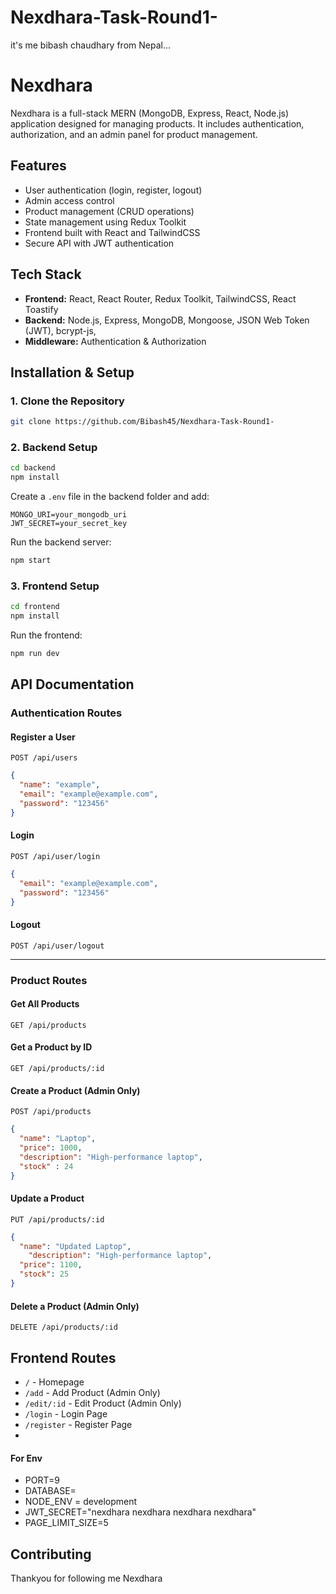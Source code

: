 # Nexdhara-Task-Round1-
it's me bibash chaudhary from Nepal...


# Nexdhara

Nexdhara is a full-stack MERN (MongoDB, Express, React, Node.js) application designed for managing products. It includes authentication, authorization, and an admin panel for product management.

## Features
- User authentication (login, register, logout)
- Admin access control
- Product management (CRUD operations)
- State management using Redux Toolkit
- Frontend built with React and TailwindCSS
- Secure API with JWT authentication

## Tech Stack
- **Frontend:** React, React Router, Redux Toolkit,  TailwindCSS, React Toastify
- **Backend:** Node.js, Express, MongoDB, Mongoose, JSON Web Token (JWT), bcrypt-js,
- **Middleware:** Authentication & Authorization

## Installation & Setup

### 1. Clone the Repository
```sh
git clone https://github.com/Bibash45/Nexdhara-Task-Round1-
```

### 2. Backend Setup
```sh
cd backend
npm install
```

Create a `.env` file in the backend folder and add:
```
MONGO_URI=your_mongodb_uri
JWT_SECRET=your_secret_key
```

Run the backend server:
```sh
npm start
```

### 3. Frontend Setup
```sh
cd frontend
npm install
```

Run the frontend:
```sh
npm run dev
```

## API Documentation
### **Authentication Routes**
#### **Register a User**
`POST /api/users`
```json
{
  "name": "example",
  "email": "example@example.com",
  "password": "123456"
}
```

#### **Login**
`POST /api/user/login`
```json
{
  "email": "example@example.com",
  "password": "123456"
}
```

#### **Logout**
`POST /api/user/logout`

---
### **Product Routes**
#### **Get All Products**
`GET /api/products`

#### **Get a Product by ID**
`GET /api/products/:id`

#### **Create a Product (Admin Only)**
`POST /api/products`
```json
{
  "name": "Laptop",
  "price": 1000,
  "description": "High-performance laptop",
  "stock" : 24
}
```

#### **Update a Product**
`PUT /api/products/:id`
```json
{
  "name": "Updated Laptop",
    "description": "High-performance laptop",
  "price": 1100,
  "stock": 25
}
```

#### **Delete a Product (Admin Only)**
`DELETE /api/products/:id`

## Frontend Routes
- `/` - Homepage
- `/add` - Add Product (Admin Only)
- `/edit/:id` - Edit Product (Admin Only)
- `/login` - Login Page
- `/register` - Register Page
- 
#### **For Env**
- PORT=9   
- DATABASE=
- NODE_ENV = development
- JWT_SECRET="nexdhara nexdhara nexdhara nexdhara"
- PAGE_LIMIT_SIZE=5


## Contributing
Thankyou for following me Nexdhara




